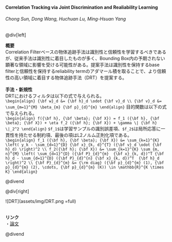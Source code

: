 #### Correlation Tracking via Joint Discrimination and Realiability Learning
###### Chong Sun, Dong Wang, Huchuan Lu, Ming-Hsuan Yang

@div[left]

__概要__<br>
Correlation Filterベースの物体追跡手法は識別性と信頼性を学習するべきであるが、従来手法は識別性に着目したものが多く、Bounding Box内の予期されない顕著な領域に影響を受ける可能性がある。提案手法は識別性を保持するbase filterと信頼性を保持するreliability termのアダマール積を取ることで、より信頼性の高い領域に着目する物体追跡手法（DRT）を提案する。<br>
<br>
__手法・新規性__<br>
DRTにおけるフィルタは以下の式で与えられる。<br>
`\begin{align} {\bf w}_d &= {\bf h}_d \odot {\bf v}_d \\ {\bf v}_d &= \sum_{m=1}^{M} \beta_{m} {\bf p}_{d}^{m} \end{align}`
目的関数は以下の式で与えられる。<br>
`\begin{align} f({\bf h}, {\bf \beta}; {\bf X}) = f_1 ({\bf h}, {\bf \beta}; {\bf X}) + \eta f_2 ({\bf h}; {\bf X}) + \gamma \| {\bf h} \|_2^2 \end{align}`
`$f_1$`は学習サンプルの識別誤差項、`$f_2$`は局所応答に一貫性を持たせる制約項、最後の項はL2ノルム正則化項である。<br>
`\begin{align} f_1 ({\bf h}, {\bf \beta}; {\bf X}) &= \sum_{k=1}^{K} \left( y_k - \sum_{d=1}^{D} {\bf x}_{k, d}^{T} ({\bf v}_d \odot {\bf h}_d) \right)^2 \\ f_2({\bf h}; {\bf X}) &= \sum_{k=1}^{K} \sum_{m, n}^{M} \left( \sum_{d=1}^{D} ({\bf P}_{d}^{m}  {\bf x}_{k, d})^T {\bf h}_d - \sum_{d=1}^{D} ({\bf P}_{d}^{n} {\bf x}_{k, d})^T  {\bf h}_d \right)^2 \\ {\bf P}_{d}^{m} &= {\rm diag} ({\bf p}_{d}^{m} (1), {\bf p}_{d}^{m} (2), \cdots, {\bf p}_{d}^{m} (K)) \in \mathbb{R}^{K \times K} \end{align}`

@divend

@div[right]

![DRT](assets/img/DRT.png =full)<br>
<br>

__リンク__<br>
・[論文](http://openaccess.thecvf.com/content_cvpr_2018/papers/Sun_Correlation_Tracking_via_CVPR_2018_paper.pdf)<br>

@divend